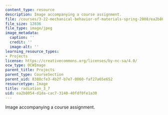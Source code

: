 ```yaml
---
content_type: resource
description: Image accompanying a course assignment.
file: /courses/3-22-mechanical-behavior-of-materials-spring-2008/ea2b8054d1dacac7314040fdf0fe1a30_radiation_3_7.jpg
file_size: 12836
file_type: image/jpeg
image_metadata:
  caption: ''
  credit: ''
  image-alt: ''
learning_resource_types:
- Projects
license: https://creativecommons.org/licenses/by-nc-sa/4.0/
ocw_type: OCWImage
parent_title: Projects
parent_type: CourseSection
parent_uid: 8388cfe3-4b2f-b7e7-0060-faf27a65e652
resourcetype: Image
title: radiation_3_7
uid: ea2b8054-d1da-cac7-3140-40fdf0fe1a30
---
```

Image accompanying a course assignment.